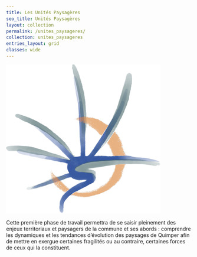 ```yaml
---
title: Les Unités Paysagères
seo_title: Unités Paysagères
layout: collection
permalink: /unites_paysageres/
collection: unites_paysageres
entries_layout: grid
classes: wide
---
```

![image](/assets/images/ppq_logo.png)

Cette première phase de travail permettra de se saisir pleinement des enjeux territoriaux et paysagers de la commune et ses abords : comprendre les dynamiques et les tendances d’évolution des paysages de Quimper afin de mettre en exergue certaines fragilités ou au contraire, certaines forces de ceux qui la constituent. 